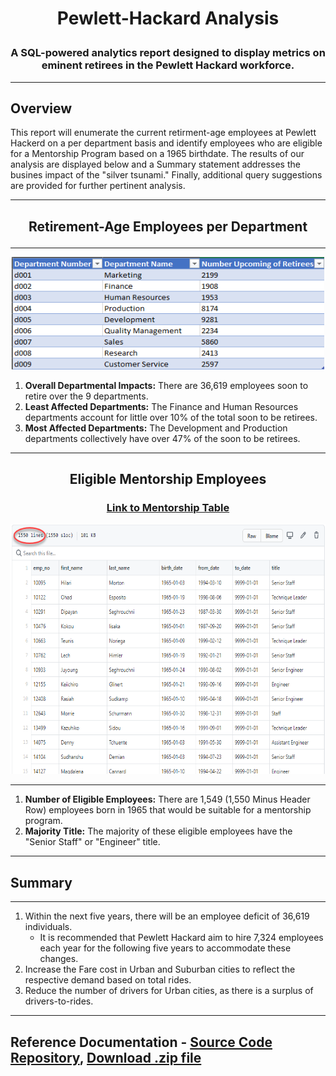 # **<p align="center">Pewlett-Hackard Analysis</p>**

### **<p align="center">A SQL-powered analytics report designed to display metrics on eminent retirees in the Pewlett Hackard workforce.</p>**

---
## Overview
This report will enumerate the current retirment-age employees at Pewlett Hackerd on a per department basis and identify employees who are eligible for a Mentorship Program based on a 1965 birthdate. The results of our analysis are displayed below and a Summary statement addresses the busines impact of the "silver tsunami." Finally, additional query suggestions are provided for further pertinent analysis.

---
## **<p align="center">Retirement-Age Employees per Department</p>**
---

<p align="center">
   <img width="500" height="180" src="https://github.com/Jamesrx33/Pewlett-Hackard-Analysis/blob/main/Visuals/Retirement_By_Dept.png?raw=true">
</p>

1. **Overall Departmental Impacts:** There are 36,619 employees soon to retire over the 9 departments.
2. **Least Affected Departments:** The Finance and Human Resources departments account for little over 10% of the total soon to be retirees.
3. **Most Affected Departments:** The Development and Production departments collectively have over 47% of the soon to be retirees.

---
## **<p align="center">Eligible Mentorship Employees</p>**

### **<p align="center"> [Link to Mentorship Table](https://github.com/Jamesrx33/Pewlett-Hackard-Analysis/blob/main/Data/mentorship_eligibility.csv) </p>**

<p align="center">
   <img width="800" height="400" src="https://github.com/Jamesrx33/Pewlett-Hackard-Analysis/blob/main/Visuals/Mentorship_Eligible_Table.png?raw=true">
</p>

---

1. **Number of Eligible Employees:** There are 1,549 (1,550 Minus Header Row) employees born in 1965 that would be suitable for a mentorship program.
2. **Majority Title:** The majority of these eligible employees have the "Senior Staff" or "Engineer" title.

---
## Summary
---

1. Within the next five years, there will be an employee deficit of 36,619 individuals.
   - It is recommended that Pewlett Hackard aim to hire 7,324 employees each year for the following five years to accommodate these changes.
3. Increase the Fare cost in Urban and Suburban cities to reflect the respective demand based on total rides.
4. Reduce the number of drivers for Urban cities, as there is a surplus of drivers-to-rides.

---

## Reference Documentation - [Source Code Repository](https://github.com/Jamesrx33/pyber-analysis), [Download .zip file](https://github.com/Jamesrx33/pyber-analysis/archive/refs/heads/main.zip)
